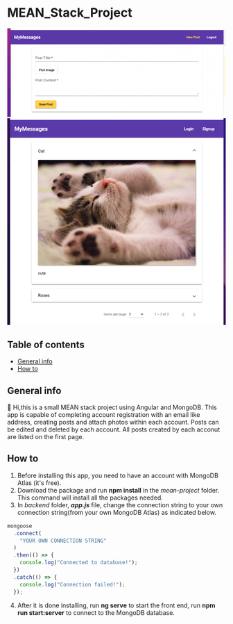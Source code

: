 # MEAN_Stack_Project
<img width="1000" alt="1" src="startpage.png">
<img width="1000" alt="1" src="postlist.png">


## Table of contents
* [General info](#general-info)
* [How to](#how-to)

## General info
👋 Hi,this is a small MEAN stack project using Angular and MongoDB. This app is capable of completing account registration with an email like address, creating posts and attach photos within each account. Posts can be edited and deleted by each account. All posts created by each acconut are listed on the first page.

## How to
1. Before installing this app, you need to have an account with MongoDB Atlas (it's free).
2. Download the package and run **npm install** in the _mean-project_ folder. This command will install all the packages needed.
3. In _backend_ folder, **_app.js_** file, change the connection string to your own connection string(from your own MongoDB Atlas) as indicated below.
```javascript
mongoose
  .connect(
    "YOUR OWN CONNECTION STRING"
  )
  .then(() => {
    console.log("Connected to database!");
  })
  .catch(() => {
    console.log("Connection failed!");
  });
```
4. After it is done installing, run **ng serve** to start the front end, run **npm run start:server** to connect to the MongoDB database.
